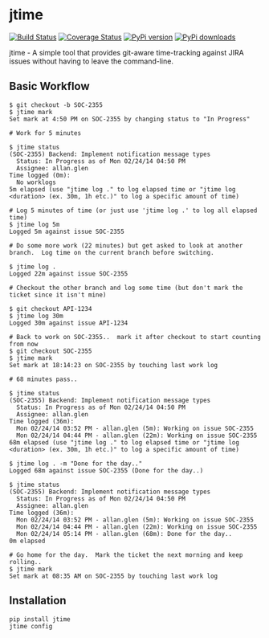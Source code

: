 jtime
=====
[![Build Status](https://travis-ci.org/mapmyfitness/jtime.png?branch=master)](https://travis-ci.org/mapmyfitness/jtime)
[![Coverage Status](https://coveralls.io/repos/mapmyfitness/jtime/badge.png)](https://coveralls.io/r/mapmyfitness/jtime)
[![PyPi version](https://img.shields.io/pypi/v/jtime.svg)](https://crate.io/packages/jtime/)
[![PyPi downloads](https://img.shields.io/pypi/dm/jtime.svg)](https://crate.io/packages/jtime/)

jtime - A simple tool that provides git-aware time-tracking against JIRA issues without having to leave the command-line.


## Basic Workflow
```
$ git checkout -b SOC-2355
$ jtime mark
Set mark at 4:50 PM on SOC-2355 by changing status to "In Progress"
 
# Work for 5 minutes
 
$ jtime status
(SOC-2355) Backend: Implement notification message types
  Status: In Progress as of Mon 02/24/14 04:50 PM
  Assignee: allan.glen
Time logged (0m):
  No worklogs
5m elapsed (use "jtime log ." to log elapsed time or "jtime log <duration> (ex. 30m, 1h etc.)" to log a specific amount of time)
 
# Log 5 minutes of time (or just use 'jtime log .' to log all elapsed time)
$ jtime log 5m
Logged 5m against issue SOC-2355
 
# Do some more work (22 minutes) but get asked to look at another branch.  Log time on the current branch before switching.
 
$ jtime log .
Logged 22m against issue SOC-2355
 
# Checkout the other branch and log some time (but don't mark the ticket since it isn't mine)
 
$ git checkout API-1234
$ jtime log 30m
Logged 30m against issue API-1234
 
# Back to work on SOC-2355..  mark it after checkout to start counting from now
$ git checkout SOC-2355
$ jtime mark
Set mark at 18:14:23 on SOC-2355 by touching last work log
 
# 68 minutes pass..
 
$ jtime status
(SOC-2355) Backend: Implement notification message types
  Status: In Progress as of Mon 02/24/14 04:50 PM
  Assignee: allan.glen
Time logged (36m):
  Mon 02/24/14 03:52 PM - allan.glen (5m): Working on issue SOC-2355
  Mon 02/24/14 04:44 PM - allan.glen (22m): Working on issue SOC-2355
68m elapsed (use "jtime log ." to log elapsed time or "jtime log <duration> (ex. 30m, 1h etc.)" to log a specific amount of time)
 
$ jtime log . -m "Done for the day.."
Logged 68m against issue SOC-2355 (Done for the day..)
 
$ jtime status
(SOC-2355) Backend: Implement notification message types
  Status: In Progress as of Mon 02/24/14 04:50 PM
  Assignee: allan.glen
Time logged (36m):
  Mon 02/24/14 03:52 PM - allan.glen (5m): Working on issue SOC-2355
  Mon 02/24/14 04:44 PM - allan.glen (22m): Working on issue SOC-2355
  Mon 02/24/14 05:14 PM - allan.glen (68m): Done for the day..
0m elapsed
 
# Go home for the day.  Mark the ticket the next morning and keep rolling..
$ jtime mark
Set mark at 08:35 AM on SOC-2355 by touching last work log
```

## Installation
```
pip install jtime
jtime config
```
